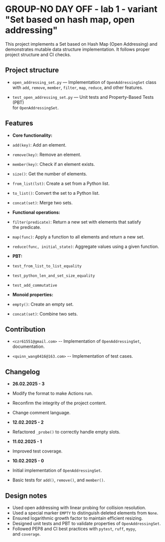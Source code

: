 # GROUP-NO DAY OFF - lab 1 - variant "Set based on hash map, open addressing"

This project implements a Set based on Hash Map (Open Addressing) and  
demonstrates mutable data structure implementation. It follows proper  
project structure and CI checks. 

## Project structure

- `open_addressing_set.py` — Implementation of `OpenAddressingSet` class  
  with `add`, `remove`, `member`, `filter`, `map`, `reduce`, and other features.

- `test_open_addressing_set.py` — Unit tests and Property-Based Tests (PBT)  
  for `OpenAddressingSet`.

## Features

- **Core functionality:**

- `add(key)`: Add an element.
- `remove(key)`: Remove an element.
- `member(key)`: Check if an element exists.
- `size()`: Get the number of elements.
- `from_list(lst)`: Create a set from a Python list.
- `to_list()`: Convert the set to a Python list.
- `concat(set)`: Merge two sets.

- **Functional operations:**

- `filter(predicate)`: Return a new set with elements that satisfy  
    the predicate.
- `map(func)`: Apply a function to all elements and return a new set.
- `reduce(func, initial_state)`: Aggregate values using a given function.

- **PBT:**
- `test_from_list_to_list_equality`
- `test_python_len_and_set_size_equality`
- `test_add_commutative`

- **Monoid properties:**

- `empty()`: Create an empty set.
- `concat(set)`: Combine two sets.

## Contribution

- `<czr61551@gmail.com>` -- Implementation of `OpenAddressingSet`,  
  documentation.

- `<quinn_wang0416@163.com>` -- Implementation of test cases.

## Changelog

- **26.02.2025 - 3**
- Modify the format to make Actions run.
- Reconfirm the integrity of the project content.
- Change comment language.

- **12.02.2025 - 2**
- Refactored `_probe()` to correctly handle empty slots.

- **11.02.2025 - 1**
- Improved test coverage.

- **10.02.2025 - 0**
- Initial implementation of `OpenAddressingSet`.
- Basic tests for `add()`, `remove()`, and `member()`.

## Design notes

- Used open addressing with linear probing for collision resolution.
- Used a special marker `EMPTY` to distinguish deleted elements from `None`.
- Ensured logarithmic growth factor to maintain efficient resizing.
- Designed unit tests and PBT to validate properties of `OpenAddressingSet`.
- Followed PEP8 and CI best practices with `pytest`, `ruff`, `mypy`,  
  and `coverage`.
